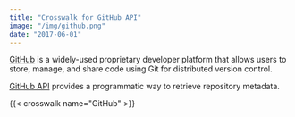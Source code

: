 ```yaml
---
title: "Crosswalk for GitHub API"
image: "/img/github.png"
date: "2017-06-01"
---
```


[GitHub](https://github.com/) is a widely-used proprietary developer platform that allows users to store, manage, and share code using Git for distributed version control.

[GitHub API](https://docs.github.com/en/rest) provides a programmatic way to retrieve repository metadata.

{{< crosswalk name="GitHub" >}}
